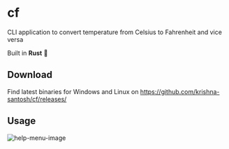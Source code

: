 # cf

CLI application to convert temperature from Celsius to Fahrenheit and vice versa

Built in **Rust** 🚀



## Download
Find latest binaries for Windows and Linux on https://github.com/krishna-santosh/cf/releases/



## Usage
![help-menu-image](https://user-images.githubusercontent.com/75202541/200177851-c750f8ed-a86b-4131-ab83-a53026c20e14.png)
